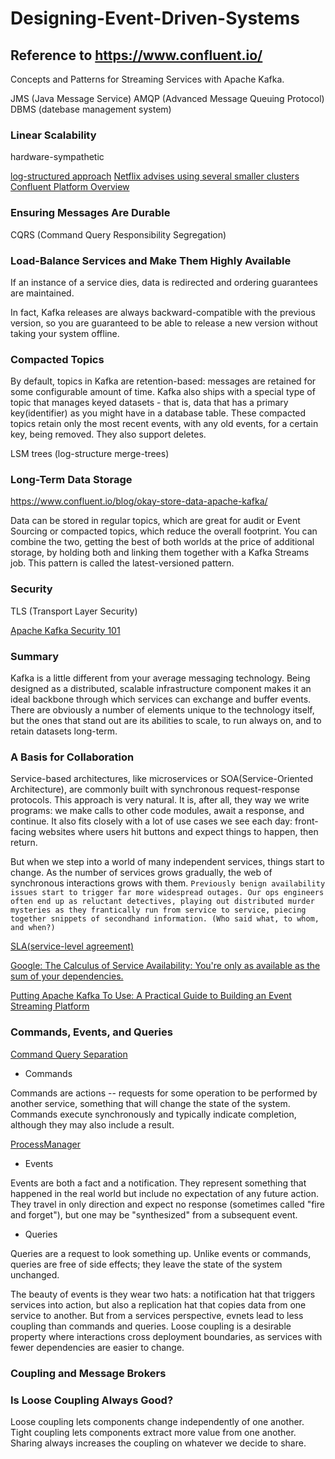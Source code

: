 # Designing-Event-Driven-Systems
## Reference to https://www.confluent.io/
Concepts and Patterns for Streaming Services with Apache Kafka.

JMS (Java Message Service)
AMQP (Advanced Message Queuing Protocol)
DBMS (datebase management system)

### Linear Scalability
hardware-sympathetic

[log-structured approach](https://en.wikipedia.org/wiki/Transaction_log)
[Netflix advises using several smaller clusters](https://netflixtechblog.com/kafka-inside-keystone-pipeline-dd5aeabaf6bb)
[Confluent Platform Overview](https://docs.confluent.io/platform/current/get-started/platform.html)

### Ensuring Messages Are Durable 
CQRS (Command Query Responsibility Segregation)

### Load-Balance Services and Make Them Highly Available
If an instance of a service dies, data is redirected and ordering guarantees are maintained.

In fact, Kafka releases are always backward-compatible with the previous version, so you are guaranteed to be able to release a new version without taking your system offline.

### Compacted Topics
By default, topics in Kafka are retention-based: messages are retained for some configurable amount of time. Kafka also ships with a special type of topic that manages keyed datasets - that is, data that has a primary key(identifier) as you might have in a database table. These compacted topics retain only the most recent events, with any old events, for a certain key, being removed. They also support deletes.

LSM trees (log-structure merge-trees)

### Long-Term Data Storage
https://www.confluent.io/blog/okay-store-data-apache-kafka/

Data can be stored in regular topics, which are great for audit or Event Sourcing or compacted topics, which reduce the overall footprint. You can combine the two, getting the best of both worlds at the price of additional storage, by holding both and linking them together with a Kafka Streams job. This pattern is called the latest-versioned pattern.

### Security
TLS (Transport Layer Security)

[Apache Kafka Security 101](https://www.confluent.io/blog/apache-kafka-security-authorization-authentication-encryption/)


### Summary
Kafka is a little different from your average messaging technology. Being designed as a distributed, scalable infrastructure component makes it an ideal backbone through which services can exchange and buffer events. There are obviously a number of elements unique to the technology itself, but the ones that stand out are its abilities to scale, to run always on, and to retain datasets long-term.

### A Basis for Collaboration
Service-based architectures, like microservices or SOA(Service-Oriented Architecture), are commonly built with synchronous request-response protocols. This approach is very natural. It is, after all, they way we write programs: we make calls to other code modules, await a response, and continue. It also fits closely with a lot of use cases we see each day: front-facing websites where users hit buttons and expect things to happen, then return.

But when we step into a world of many independent services, things start to change. As the number of services grows gradually, the web of synchronous interactions grows with them. `Previously benign availability issues start to trigger far more widespread outages. Our ops engineers often end up as reluctant detectives, playing out distributed murder mysteries as they frantically run from service to service, piecing together snippets of secondhand information. (Who said what, to whom, and when?)`

[SLA(service-level agreement)](https://en.wikipedia.org/wiki/Service-level_agreement)

[Google: The Calculus of Service Availability: You're only as available as the sum of your dependencies.](https://queue.acm.org/detail.cfm?id=3096459)

[Putting Apache Kafka To Use: A Practical Guide to Building an Event Streaming Platform ](https://www.confluent.io/blog/event-streaming-platform-1/)


### Commands, Events, and Queries
[Command Query Separation](https://martinfowler.com/bliki/CommandQuerySeparation.html)

* Commands

Commands are actions -- requests for some operation to be performed by another service, something that will change the state of the system. Commands execute synchronously and typically indicate completion, although they may also include a result.

[ProcessManager](https://www.enterpriseintegrationpatterns.com/patterns/messaging/ProcessManager.html)

* Events

Events are both a fact and a notification. They represent something that happened in the real world but include no expectation of any future action. They travel in only direction and expect no response (sometimes called "fire and forget"), but one may be "synthesized" from a subsequent event.

* Queries

Queries are a request to look something up. Unlike events or commands, queries are free of side effects; they leave the state of the system unchanged.

The beauty of events is they wear two hats: a notification hat that triggers services into action, but also a replication hat that copies data from one service to another. But from a services perspective, evnets lead to less coupling than commands and queries. Loose coupling is a desirable property where interactions cross deployment boundaries, as services with fewer dependencies are easier to change.

### Coupling and Message Brokers

### Is Loose Coupling Always Good?
Loose coupling lets components change independently of one another. Tight coupling lets components extract more value from one another.
Sharing always increases the coupling on whatever we decide to share.


